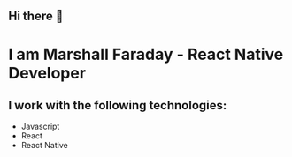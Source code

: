 
## Hi there 👋


# I am Marshall Faraday - React Native Developer


## I work with the following technologies:

* Javascript
* React
* React Native

